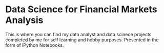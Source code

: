 # Data Science for Financial Markets Analysis

This is where you can find my data analyst and data scinece projects completed by me for self learning and hobby purposes. 
Presented in the form of iPython Notebooks.
